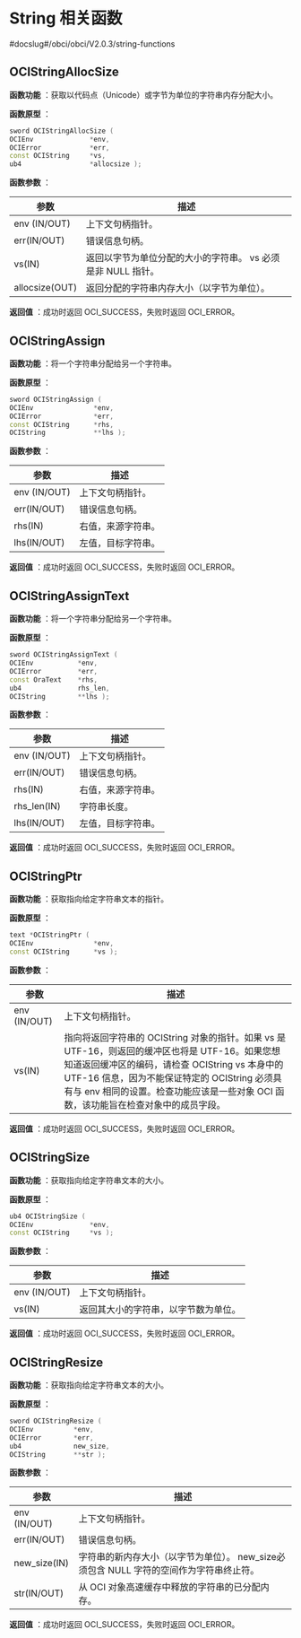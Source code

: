 # String 相关函数
#docslug#/obci/obci/V2.0.3/string-functions
## OCIStringAllocSize

**函数功能** ：获取以代码点（Unicode）或字节为单位的字符串内存分配大小。

**函数原型** ：

```C++
sword OCIStringAllocSize ( 
OCIEnv              *env,
OCIError            *err,
const OCIString     *vs,
ub4                 *allocsize );
```

**函数参数** ：

|       参数       |                 描述                  |
|----------------|-------------------------------------|
| env (IN/OUT)   | 上下文句柄指针。                            |
| err(IN/OUT)    | 错误信息句柄。                             |
| vs(IN)         | 返回以字节为单位分配的大小的字符串。 vs 必须是非 NULL 指针。 |
| allocsize(OUT) | 返回分配的字符串内存大小（以字节为单位）。               |

**返回值** ：成功时返回 OCI_SUCCESS，失败时返回 OCI_ERROR。

## OCIStringAssign

**函数功能** ：将一个字符串分配给另一个字符串。

**函数原型** ：

```C++
sword OCIStringAssign ( 
OCIEnv               *env,
OCIError             *err,
const OCIString      *rhs,
OCIString            **lhs );
```

**函数参数** ：

|    **参数**    |  **描述**   |
|--------------|-----------|
| env (IN/OUT) | 上下文句柄指针。  |
| err(IN/OUT)  | 错误信息句柄。   |
| rhs(IN)      | 右值，来源字符串。 |
| lhs(IN/OUT)  | 左值，目标字符串。 |

**返回值** ：成功时返回 OCI_SUCCESS，失败时返回 OCI_ERROR。

## OCIStringAssignText

**函数功能** ：将一个字符串分配给另一个字符串。

**函数原型** ：

```C++
sword OCIStringAssignText ( 
OCIEnv           *env,
OCIError         *err,
const OraText    *rhs,
ub4              rhs_len,
OCIString        **lhs );
```

**函数参数** ：

|    **参数**    |  **描述**   |
|--------------|-----------|
| env (IN/OUT) | 上下文句柄指针。  |
| err(IN/OUT)  | 错误信息句柄。   |
| rhs(IN)      | 右值，来源字符串。 |
| rhs_len(IN)  | 字符串长度。    |
| lhs(IN/OUT)  | 左值，目标字符串。 |

**返回值** ：成功时返回 OCI_SUCCESS，失败时返回 OCI_ERROR。

## OCIStringPtr

**函数功能** ：获取指向给定字符串文本的指针。

**函数原型** ：

```C++
text *OCIStringPtr ( 
OCIEnv               *env,
const OCIString      *vs );
```

**函数参数** ：

|    **参数**    |                                                                                      **描述**                                                                                       |
|--------------|-----------------------------------------------------------------------------------------------------------------------------------------------------------------------------------|
| env (IN/OUT) | 上下文句柄指针。                                                                                                                                                                          |
| vs(IN)       | 指向将返回字符串的 OCIString 对象的指针。如果 vs 是 UTF-16，则返回的缓冲区也将是 UTF-16。如果您想知道返回缓冲区的编码，请检查 OCIString vs 本身中的 UTF-16 信息，因为不能保证特定的 OCIString 必须具有与 env 相同的设置。检查功能应该是一些对象 OCI 函数，该功能旨在检查对象中的成员字段。 |

**返回值** ：成功时返回 OCI_SUCCESS，失败时返回 OCI_ERROR。

## OCIStringSize

**函数功能** ：获取指向给定字符串文本的大小。

**函数原型** ：

```C++
ub4 OCIStringSize ( 
OCIEnv              *env,
const OCIString     *vs );
```

**函数参数** ：

|    **参数**    |       **描述**       |
|--------------|--------------------|
| env (IN/OUT) | 上下文句柄指针。           |
| vs(IN)       | 返回其大小的字符串，以字节数为单位。 |

**返回值** ：成功时返回 OCI_SUCCESS，失败时返回 OCI_ERROR。

## OCIStringResize

**函数功能** ：获取指向给定字符串文本的大小。

**函数原型** ：

```C++
sword OCIStringResize ( 
OCIEnv          *env,
OCIError        *err,
ub4             new_size,
OCIString       **str );
```

**函数参数** ：

|    **参数**    |                       **描述**                        |
|--------------|-----------------------------------------------------|
| env (IN/OUT) | 上下文句柄指针。                                            |
| err(IN/OUT)  | 错误信息句柄。                                             |
| new_size(IN) | 字符串的新内存大小（以字节为单位）。 new_size必须包含 NULL 字符的空间作为字符串终止符。 |
| str(IN/OUT)  | 从 OCI 对象高速缓存中释放的字符串的已分配内存。                          |

**返回值** ：成功时返回 OCI_SUCCESS，失败时返回 OCI_ERROR。
